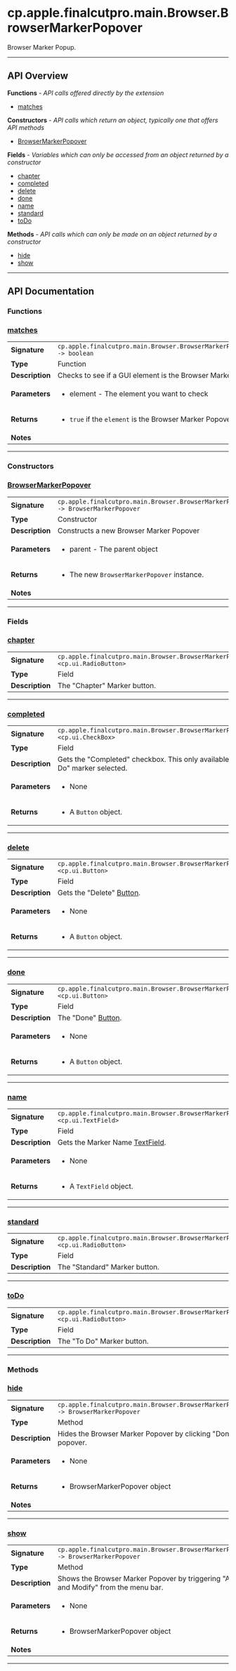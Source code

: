 # cp.apple.finalcutpro.main.Browser.BrowserMarkerPopover

Browser Marker Popup.

---

## API Overview
**Functions** - _API calls offered directly by the extension_
 * [matches](#matches)

**Constructors** - _API calls which return an object, typically one that offers API methods_
 * [BrowserMarkerPopover](#browsermarkerpopover)

**Fields** - _Variables which can only be accessed from an object returned by a constructor_
 * [chapter](#chapter)
 * [completed](#completed)
 * [delete](#delete)
 * [done](#done)
 * [name](#name)
 * [standard](#standard)
 * [toDo](#todo)

**Methods** - _API calls which can only be made on an object returned by a constructor_
 * [hide](#hide)
 * [show](#show)


---

## API Documentation

### Functions


### [matches](#matches)

|                                             |                                                                                     |
| --------------------------------------------|-------------------------------------------------------------------------------------|
| **Signature**                               | `cp.apple.finalcutpro.main.Browser.BrowserMarkerPopover.matches(element) -> boolean`                                                                    |
| **Type**                                    | Function                                                                     |
| **Description**                             | Checks to see if a GUI element is the Browser Marker Popover or not                                                                     |
| **Parameters**                              | <ul><li>element - The element you want to check</li></ul> |
| **Returns**                                 | <ul><li>`true` if the `element` is the Browser Marker Popover otherwise `false`</li></ul>          |
| **Notes**                                   | <ul></ul>                |

---
### Constructors


### [BrowserMarkerPopover](#browsermarkerpopover)

|                                             |                                                                                     |
| --------------------------------------------|-------------------------------------------------------------------------------------|
| **Signature**                               | `cp.apple.finalcutpro.main.Browser.BrowserMarkerPopover(parent) -> BrowserMarkerPopover`                                                                    |
| **Type**                                    | Constructor                                                                     |
| **Description**                             | Constructs a new Browser Marker Popover                                                                     |
| **Parameters**                              | <ul><li>parent - The parent object</li></ul> |
| **Returns**                                 | <ul><li>The new `BrowserMarkerPopover` instance.</li></ul>          |
| **Notes**                                   | <ul></ul>                |

---
### Fields


### [chapter](#chapter)

|                                             |                                                                                     |
| --------------------------------------------|-------------------------------------------------------------------------------------|
| **Signature**                               | `cp.apple.finalcutpro.main.Browser.BrowserMarkerPopover.chapter <cp.ui.RadioButton>`                                                                    |
| **Type**                                    | Field                                                                     |
| **Description**                             | The "Chapter" Marker button.                                                                     |

---

### [completed](#completed)

|                                             |                                                                                     |
| --------------------------------------------|-------------------------------------------------------------------------------------|
| **Signature**                               | `cp.apple.finalcutpro.main.Browser.BrowserMarkerPopover.completed <cp.ui.CheckBox>`                                                                    |
| **Type**                                    | Field                                                                     |
| **Description**                             | Gets the "Completed" checkbox. This only available if you have a "To Do" marker selected.                                                                     |
| **Parameters**                              | <ul><li>None</li></ul> |
| **Returns**                                 | <ul><li>A `Button` object.</li></ul>          |

---

### [delete](#delete)

|                                             |                                                                                     |
| --------------------------------------------|-------------------------------------------------------------------------------------|
| **Signature**                               | `cp.apple.finalcutpro.main.Browser.BrowserMarkerPopover.delete <cp.ui.Button>`                                                                    |
| **Type**                                    | Field                                                                     |
| **Description**                             | Gets the "Delete" [Button](cp.ui.Button.md).                                                                     |
| **Parameters**                              | <ul><li>None</li></ul> |
| **Returns**                                 | <ul><li>A `Button` object.</li></ul>          |

---

### [done](#done)

|                                             |                                                                                     |
| --------------------------------------------|-------------------------------------------------------------------------------------|
| **Signature**                               | `cp.apple.finalcutpro.main.Browser.BrowserMarkerPopover.done <cp.ui.Button>`                                                                    |
| **Type**                                    | Field                                                                     |
| **Description**                             | The "Done" [Button](cp.ui.Button.md).                                                                     |
| **Parameters**                              | <ul><li>None</li></ul> |
| **Returns**                                 | <ul><li>A `Button` object.</li></ul>          |

---

### [name](#name)

|                                             |                                                                                     |
| --------------------------------------------|-------------------------------------------------------------------------------------|
| **Signature**                               | `cp.apple.finalcutpro.main.Browser.BrowserMarkerPopover.name <cp.ui.TextField>`                                                                    |
| **Type**                                    | Field                                                                     |
| **Description**                             | Gets the Marker Name [TextField](cp.ui.TextField.md).                                                                     |
| **Parameters**                              | <ul><li>None</li></ul> |
| **Returns**                                 | <ul><li>A `TextField` object.</li></ul>          |

---

### [standard](#standard)

|                                             |                                                                                     |
| --------------------------------------------|-------------------------------------------------------------------------------------|
| **Signature**                               | `cp.apple.finalcutpro.main.Browser.BrowserMarkerPopover.standard <cp.ui.RadioButton>`                                                                    |
| **Type**                                    | Field                                                                     |
| **Description**                             | The "Standard" Marker button.                                                                     |

---

### [toDo](#todo)

|                                             |                                                                                     |
| --------------------------------------------|-------------------------------------------------------------------------------------|
| **Signature**                               | `cp.apple.finalcutpro.main.Browser.BrowserMarkerPopover.toDo <cp.ui.RadioButton>`                                                                    |
| **Type**                                    | Field                                                                     |
| **Description**                             | The "To Do" Marker button.                                                                     |

---
### Methods


### [hide](#hide)

|                                             |                                                                                     |
| --------------------------------------------|-------------------------------------------------------------------------------------|
| **Signature**                               | `cp.apple.finalcutpro.main.Browser.BrowserMarkerPopover:hide() -> BrowserMarkerPopover`                                                                    |
| **Type**                                    | Method                                                                     |
| **Description**                             | Hides the Browser Marker Popover by clicking "Done" on the popover.                                                                     |
| **Parameters**                              | <ul><li>None</li></ul> |
| **Returns**                                 | <ul><li>BrowserMarkerPopover object</li></ul>          |
| **Notes**                                   | <ul></ul>                |

---

### [show](#show)

|                                             |                                                                                     |
| --------------------------------------------|-------------------------------------------------------------------------------------|
| **Signature**                               | `cp.apple.finalcutpro.main.Browser.BrowserMarkerPopover:show() -> BrowserMarkerPopover`                                                                    |
| **Type**                                    | Method                                                                     |
| **Description**                             | Shows the Browser Marker Popover by triggering "Add Marker and Modify" from the menu bar.                                                                     |
| **Parameters**                              | <ul><li>None</li></ul> |
| **Returns**                                 | <ul><li>BrowserMarkerPopover object</li></ul>          |
| **Notes**                                   | <ul></ul>                |

---
